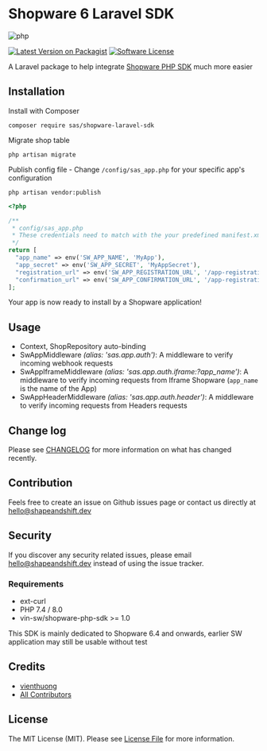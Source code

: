 # Shopware 6 Laravel SDK

![php](https://img.shields.io/badge/PHP-777BB4?style=for-the-badge&logo=php&logoColor=white)

[![Latest Version on Packagist][ico-version]][link-packagist]
[![Software License][ico-license]](LICENSE.md)

A Laravel package to help integrate [Shopware PHP SDK](link-shopware-php-sdk) much more easier 

## Installation

Install with Composer

```shell
composer require sas/shopware-laravel-sdk
```

Migrate shop table

```shell
php artisan migrate
```

Publish config file - Change `/config/sas_app.php` for your specific app's configuration

```shell
php artisan vendor:publish
```

```php
<?php 

/** 
 * config/sas_app.php
 * These credentials need to match with the your predefined manifest.xml 
 */
return [
  "app_name" => env('SW_APP_NAME', 'MyApp'),
  "app_secret" => env('SW_APP_SECRET', 'MyAppSecret'),
  "registration_url" => env('SW_APP_REGISTRATION_URL', '/app-registration'),
  "confirmation_url" => env('SW_APP_CONFIRMATION_URL', '/app-registration-confirmation'),
];
```

Your app is now ready to install by a Shopware application!

## Usage
- Context, ShopRepository auto-binding
- SwAppMiddleware _(alias: 'sas.app.auth')_: A middleware to verify incoming webhook requests
- SwAppIframeMiddleware _(alias: 'sas.app.auth.iframe:?app_name')_: A middleware to verify incoming requests from Iframe Shopware (`app_name` is the name of the App)
- SwAppHeaderMiddleware _(alias: 'sas.app.auth.header')_: A middleware to verify incoming requests from Headers requests

## Change log
Please see [CHANGELOG](CHANGELOG.md) for more information on what has changed recently.

## Contribution
Feels free to create an issue on Github issues page or contact us directly at hello@shapeandshift.dev

## Security
If you discover any security related issues, please email hello@shapeandshift.dev instead of using the issue tracker.

### Requirements
- ext-curl
- PHP 7.4 / 8.0
- vin-sw/shopware-php-sdk >= 1.0

This SDK is mainly dedicated to Shopware 6.4 and onwards, earlier SW application may still be usable without test

## Credits

- [vienthuong][link-author]
- [All Contributors][link-contributors]

## License

The MIT License (MIT). Please see [License File](LICENSE.md) for more information.

[ico-version]: https://img.shields.io/packagist/v/vin-sw/shopware-sdk.svg?style=flat-square
[ico-license]: https://img.shields.io/badge/license-MIT-brightgreen.svg?style=flat-square
[link-packagist]: https://packagist.org/packages/vin-sw/shopware-sdk
[link-downloads]: https://packagist.org/packages/vin-sw/shopware-sdk
[link-author]: https://github.com/vienthuong
[link-contributors]: ../../contributors
[link-shopware-php-sdk]: https://github.com/vienthuong/shopware-php-sdk
